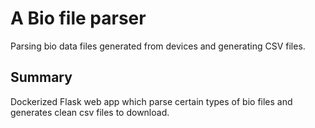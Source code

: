 # A Bio file parser
Parsing bio data files generated from devices and generating CSV files.

## Summary

Dockerized Flask web app which parse certain types of bio files and generates
clean csv files to download.
